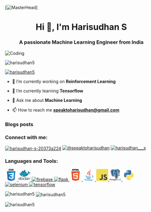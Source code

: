 [![MasterHead](https://venturebeat.com/wp-content/uploads/2023/04/4-How-AI-and-Machine-Learning-Are-Giving-Data-Centers-A-Competitive-Edge-copy-e1680827546778.jpg?fit=750%2C374&strip=all)]
<h1 align="center">Hi 👋, I'm Harisudhan S</h1>
<h3 align="center">A passionate Machine Learning Engineer from India</h3>

<img align="center" alt="Coding" width="400" src="https://assets-global.website-files.com/6344c9cef89d6f2270a38908/64d6bd51ab17a00828b644bf_header-p-800.webp">
 
<p align="left"> <img src="https://komarev.com/ghpvc/?username=harisudhan5&label=Profile%20views&color=0e75b6&style=flat" alt="harisudhan5" /> </p>

<p align="left"> <a href="https://github.com/ryo-ma/github-profile-trophy"><img src="https://github-profile-trophy.vercel.app/?username=harisudhan5" alt="harisudhan5" /></a> </p>

- 🔭 I’m currently working on **Reinforcement Learning**

- 🌱 I’m currently learning **Tensorflow**

- 💬 Ask me about **Machine Learning**

- 📫 How to reach me **speaktoharisudhan@gmail.com**

### Blogs posts
<!-- BLOG-POST-LIST:START -->
<!-- BLOG-POST-LIST:END -->

<h3 align="left">Connect with me:</h3>
<p align="left">
<a href="https://linkedin.com/in/harisudhan-s-20373a224" target="blank"><img align="center" src="https://raw.githubusercontent.com/rahuldkjain/github-profile-readme-generator/master/src/images/icons/Social/linked-in-alt.svg" alt="harisudhan-s-20373a224" height="30" width="40" /></a>
<a href="https://medium.com/@speaktoharisudhan" target="blank"><img align="centre" src="https://raw.githubusercontent.com/rahuldkjain/github-profile-readme-generator/master/src/images/icons/Social/medium.svg" alt="@speaktoharisudhan" height="30" width="40" /></a>
<a href="https://www.leetcode.com/harisudhan___s" target="blank"><img align="centre" src="https://raw.githubusercontent.com/rahuldkjain/github-profile-readme-generator/master/src/images/icons/Social/leet-code.svg" alt="harisudhan___s" height="30" width="40" /></a>
</p>

<h3 align="left">Languages and Tools:</h3>
<p align="left"> <a href="https://www.w3schools.com/css/" target="_blank" rel="noreferrer"> <img src="https://raw.githubusercontent.com/devicons/devicon/master/icons/css3/css3-original-wordmark.svg" alt="css3" width="40" height="40"/> </a> <a href="https://www.docker.com/" target="_blank" rel="noreferrer"> <img src="https://raw.githubusercontent.com/devicons/devicon/master/icons/docker/docker-original-wordmark.svg" alt="docker" width="40" height="40"/> </a> <a href="https://firebase.google.com/" target="_blank" rel="noreferrer"> <img src="https://www.vectorlogo.zone/logos/firebase/firebase-icon.svg" alt="firebase" width="40" height="40"/> </a> <a href="https://flask.palletsprojects.com/" target="_blank" rel="noreferrer"> <img src="https://www.vectorlogo.zone/logos/pocoo_flask/pocoo_flask-icon.svg" alt="flask" width="40" height="40"/> </a> <a href="https://www.w3.org/html/" target="_blank" rel="noreferrer"> <img src="https://raw.githubusercontent.com/devicons/devicon/master/icons/html5/html5-original-wordmark.svg" alt="html5" width="40" height="40"/> </a> <a href="https://www.java.com" target="_blank" rel="noreferrer"> <img src="https://raw.githubusercontent.com/devicons/devicon/master/icons/java/java-original.svg" alt="java" width="40" height="40"/> </a> <a href="https://developer.mozilla.org/en-US/docs/Web/JavaScript" target="_blank" rel="noreferrer"> <img src="https://raw.githubusercontent.com/devicons/devicon/master/icons/javascript/javascript-original.svg" alt="javascript" width="40" height="40"/> </a> <a href="https://www.postgresql.org" target="_blank" rel="noreferrer"> <img src="https://raw.githubusercontent.com/devicons/devicon/master/icons/postgresql/postgresql-original-wordmark.svg" alt="postgresql" width="40" height="40"/> </a> <a href="https://www.python.org" target="_blank" rel="noreferrer"> <img src="https://raw.githubusercontent.com/devicons/devicon/master/icons/python/python-original.svg" alt="python" width="40" height="40"/> </a> <a href="https://www.selenium.dev" target="_blank" rel="noreferrer"> <img src="https://raw.githubusercontent.com/detain/svg-logos/780f25886640cef088af994181646db2f6b1a3f8/svg/selenium-logo.svg" alt="selenium" width="40" height="40"/> </a> <a href="https://www.tensorflow.org" target="_blank" rel="noreferrer"> <img src="https://www.vectorlogo.zone/logos/tensorflow/tensorflow-icon.svg" alt="tensorflow" width="40" height="40"/> </a> </p>

<p><img align="left" src="https://github-readme-stats.vercel.app/api/top-langs?username=harisudhan5&show_icons=true&locale=en&layout=compact" alt="harisudhan5" /></p>

<p>&nbsp;<img align="center" src="https://github-readme-stats.vercel.app/api?username=harisudhan5&show_icons=true&locale=en" alt="harisudhan5" /></p>

<p><img align="center" src="https://github-readme-streak-stats.herokuapp.com/?user=harisudhan5&" alt="harisudhan5" /></p>
